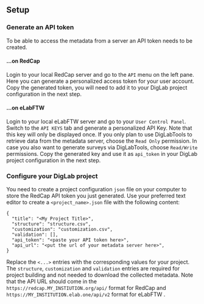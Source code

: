## Setup

### Generate an API token

To be able to access the metadata from a server an API token needs to be created. 

#### ...on RedCap
Login to your local RedCap server and go to the `API` menu on the left pane. Here you can generate a personalized access token for your user account. Copy the generated token, you will need to add it to your DigLab project configuration in the next step.

#### ...on eLabFTW
Login to your local eLabFTW server and go to your `User Control Panel`. Switch to the `API KEYS` tab and generate a personalized API Key. Note that this key will only be displayed once. If you only plan to use DigLabTools to retrieve data from the metadata server, choose the `Read Only` permission. In case you also want to generate surveys via DigLabTools, choose `Read/Write` permissions.  Copy the generated key and use it as `api_token` in your DigLab project configuration in the next step.


### Configure your DigLab project

You need to create a project configuration `json` file on your computer to store the RedCap API token you just generated. Use your preferred text editor to create a `<project_name>.json` file with the following content:

```
{
  "title": "<My Project Title>",
  "structure": "structure.csv",
  "customization": "customization.csv",
  "validation": [],
  "api_token": "<paste your API token here>",
  "api_url": "<put the url of your metadata server here>",
}
```

Replace the `<...>` entries with the corresponding values for your project. The `structure`, `customization` and `validation` entries are required for project building and not needed to download the collected metadata.
Note that the API URL should come in the `https://redcap.MY_INSTIUTION.org/api/` format for RedCap and `https://MY_INSTITUTION.elab.one/api/v2` format for eLabFTW .
